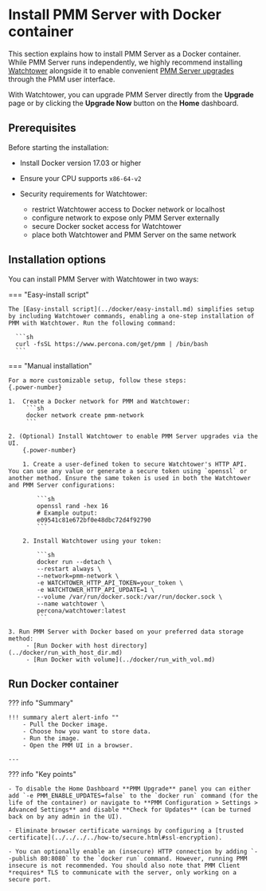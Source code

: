 # Install PMM Server with Docker container

This section explains how to install PMM Server as a Docker container. While PMM Server runs independently, we highly recommend installing [Watchtower](https://containrrr.dev/watchtower/) alongside it to enable convenient [PMM Server upgrades](../../../../pmm-upgrade/ui_upgrade.md) through the PMM user interface. 

With Watchtower, you can upgrade PMM Server directly from the **Upgrade** page or by clicking the **Upgrade Now** button on the **Home** dashboard.

## Prerequisites

Before starting the installation:

- Install Docker version 17.03 or higher
- Ensure your CPU supports `x86-64-v2`
- Security requirements for Watchtower:

    - restrict Watchtower access to Docker network or localhost
    - configure network to expose only PMM Server externally
    - secure Docker socket access for Watchtower
    - place both Watchtower and PMM Server on the same network

## Installation options

You can install PMM Server with Watchtower in two ways:


=== "Easy-install script"

    The [Easy-install script](../docker/easy-install.md) simplifies setup by including Watchtower commands, enabling a one-step installation of PMM with Watchtower. Run the following command:

      ```sh
      curl -fsSL https://www.percona.com/get/pmm | /bin/bash
      ```

=== "Manual installation"

    For a more customizable setup, follow these steps:
    {.power-number}

    1.  Create a Docker network for PMM and Watchtower:
         ```sh
         docker network create pmm-network
         ```

    2. (Optional) Install Watchtower to enable PMM Server upgrades via the UI.
        {.power-number}

        1. Create a user-defined token to secure Watchtower's HTTP API. You can use any value or generate a secure token using `openssl` or another method. Ensure the same token is used in both the Watchtower and PMM Server configurations:

            ```sh   
            openssl rand -hex 16
            # Example output:
            e09541c81e672bf0e48dbc72d4f92790
            ```
        
        2. Install Watchtower using your token: 

            ```sh  
            docker run --detach \
            --restart always \
            --network=pmm-network \
            -e WATCHTOWER_HTTP_API_TOKEN=your_token \
            -e WATCHTOWER_HTTP_API_UPDATE=1 \
            --volume /var/run/docker.sock:/var/run/docker.sock \
            --name watchtower \
            percona/watchtower:latest
            ```

    3. Run PMM Server with Docker based on your preferred data storage method:
         - [Run Docker with host directory](../docker/run_with_host_dir.md)
         - [Run Docker with volume](../docker/run_with_vol.md)


## Run Docker container

??? info "Summary"

    !!! summary alert alert-info ""
        - Pull the Docker image.
        - Choose how you want to store data.
        - Run the image.
        - Open the PMM UI in a browser.

    ---
??? info "Key points"

    - To disable the Home Dashboard **PMM Upgrade** panel you can either add `-e PMM_ENABLE_UPDATES=false` to the `docker run` command (for the life of the container) or navigate to **PMM Configuration > Settings > Advanced Settings** and disable **Check for Updates** (can be turned back on by any admin in the UI).

    - Eliminate browser certificate warnings by configuring a [trusted certificate](../../../../how-to/secure.html#ssl-encryption).

    - You can optionally enable an (insecure) HTTP connection by adding `--publish 80:8080` to the `docker run` command. However, running PMM insecure is not recommended. You should also note that PMM Client *requires* TLS to communicate with the server, only working on a secure port.
